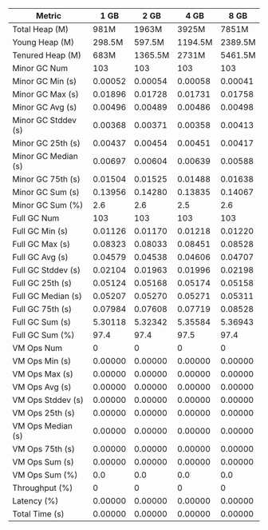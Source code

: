 | Metric | 1 GB | 2 GB | 4 GB | 8 GB |
|------|----|----|----|----|
| Total Heap (M) | 981M | 1963M | 3925M | 7851M |
| Young Heap (M) | 298.5M | 597.5M | 1194.5M | 2389.5M |
| Tenured Heap (M) | 683M | 1365.5M | 2731M | 5461.5M |
| Minor GC Num | 103 | 103 | 103 | 103 |
| Minor GC Min (s) | 0.00052 | 0.00054 | 0.00058 | 0.00041 |
| Minor GC Max (s) | 0.01896 | 0.01728 | 0.01731 | 0.01758 |
| Minor GC Avg (s) | 0.00496 | 0.00489 | 0.00486 | 0.00498 |
| Minor GC Stddev (s) | 0.00368 | 0.00371 | 0.00358 | 0.00413 |
| Minor GC 25th (s) | 0.00437 | 0.00454 | 0.00451 | 0.00417 |
| Minor GC Median (s) | 0.00697 | 0.00604 | 0.00639 | 0.00588 |
| Minor GC 75th (s) | 0.01504 | 0.01525 | 0.01488 | 0.01638 |
| Minor GC Sum (s) | 0.13956 | 0.14280 | 0.13835 | 0.14067 |
| Minor GC Sum (%) | 2.6 | 2.6 | 2.5 | 2.6 |
| Full GC Num | 103 | 103 | 103 | 103 |
| Full GC Min (s) | 0.01126 | 0.01170 | 0.01218 | 0.01220 |
| Full GC Max (s) | 0.08323 | 0.08033 | 0.08451 | 0.08528 |
| Full GC Avg (s) | 0.04579 | 0.04538 | 0.04606 | 0.04707 |
| Full GC Stddev (s) | 0.02104 | 0.01963 | 0.01996 | 0.02198 |
| Full GC 25th (s) | 0.05124 | 0.05168 | 0.05174 | 0.05158 |
| Full GC Median (s) | 0.05207 | 0.05270 | 0.05271 | 0.05311 |
| Full GC 75th (s) | 0.07984 | 0.07608 | 0.07719 | 0.08528 |
| Full GC Sum (s) | 5.30118 | 5.32342 | 5.35584 | 5.36943 |
| Full GC Sum (%) | 97.4 | 97.4 | 97.5 | 97.4 |
| VM Ops Num | 0 | 0 | 0 | 0 |
| VM Ops Min (s) | 0.00000 | 0.00000 | 0.00000 | 0.00000 |
| VM Ops Max (s) | 0.00000 | 0.00000 | 0.00000 | 0.00000 |
| VM Ops Avg (s) | 0.00000 | 0.00000 | 0.00000 | 0.00000 |
| VM Ops Stddev (s) | 0.00000 | 0.00000 | 0.00000 | 0.00000 |
| VM Ops 25th (s) | 0.00000 | 0.00000 | 0.00000 | 0.00000 |
| VM Ops Median (s) | 0.00000 | 0.00000 | 0.00000 | 0.00000 |
| VM Ops 75th (s) | 0.00000 | 0.00000 | 0.00000 | 0.00000 |
| VM Ops Sum (s) | 0.00000 | 0.00000 | 0.00000 | 0.00000 |
| VM Ops Sum (%) | 0.0 | 0.0 | 0.0 | 0.0 |
| Throughput (%) | 0 | 0 | 0 | 0 |
| Latency (%) | 0.00000 | 0.00000 | 0.00000 | 0.00000 |
| Total Time (s) | 0.00000 | 0.00000 | 0.00000 | 0.00000 |
